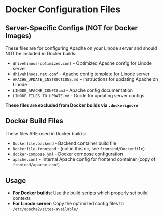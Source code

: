 # Docker Configuration Files

## Server-Specific Configs (NOT for Docker Images)

These files are for configuring Apache on your Linode server and should NOT be included in Docker builds:

- `dhivehinoos-optimized.conf` - Optimized Apache config for Linode server
- `dhivehinoos.net.conf` - Apache config template for Linode server  
- `APACHE_UPDATE_INSTRUCTIONS.md` - Instructions for updating Apache on Linode
- `LINODE_APACHE_CONFIG.md` - Apache config documentation
- `LINODE_FILES_TO_UPDATE.md` - Guide for updating server configs

**These files are excluded from Docker builds via `.dockerignore`**

## Docker Build Files

These files ARE used in Docker builds:

- `Dockerfile.backend` - Backend container build file
- `Dockerfile.frontend` - (not in this dir, see `frontend/Dockerfile`)
- `docker-compose.yml` - Docker compose configuration
- `apache.conf` - Internal Apache config for frontend container (copy of `frontend/apache.conf`)

## Usage

- **For Docker builds**: Use the build scripts which properly set build contexts
- **For Linode server**: Copy the optimized config files to `/etc/apache2/sites-available/`

